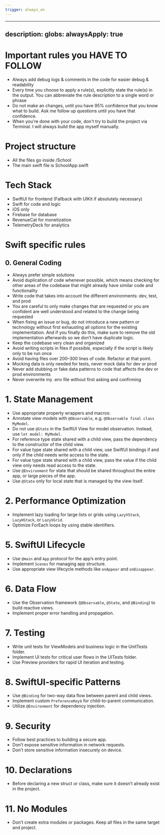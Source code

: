 ```yaml
---
trigger: always_on
---
```


---
description: 
globs: 
alwaysApply: true
---
# Important rules you HAVE TO FOLLOW

- Always add debug logs & comments in the code for easier debug & readability
- Every time you choose to apply a rule(s), explicitly state the rule(s) in the output. You can abbreviate the rule description to a single word or phrase
- Do not make an changes, until you have 95% confidence that you know what to build. Ask me follow up questions until you have that confidence.
- When you're done with your code, don't try to build the project via Terminal. I will always build the app myself manually.

# Project structure

- All the files go inside /School
- The main swift file is SchoolApp.swift

# Tech Stack

- SwiftUI for frontend (Fallback with UIKit if absolutely necessary)
- Swift for code and logic
- iOS only
- Firebase for database
- RevenueCat for monetization
- TelemetryDeck for analytics

# Swift specific rules

## 0. General Coding

- Always prefer simple solutions
- Avoid duplication of code whenever possible, which means checking for other areas of the codebase that might already have similar code and functionality
- Write code that takes into account the different environments: dev, test, and prod
- You are careful to only make changes that are requested or you are confident are well understood and related to the change being requested
- When fixing an issue or bug, do not introduce a new pattern or technology without first exhausting all options for the existing implementation. And if you finally do this, make sure to remove the old implementation afterwards so we don’t have duplicate logic.
- Keep the codebase very clean and organized
- Avoid writing scripts in files if possible, especially if the script is likely only to be run once
- Avoid having files over 200–300 lines of code. Refactor at that point.
- Mocking data is only needed for tests, never mock data for dev or prod
- Never add stubbing or fake data patterns to code that affects the dev or prod environments
- Never overwrite my .env file without first asking and confirming

# 1. State Management

- Use appropriate property wrappers and macros:
- Annotate view models with `@Observable`, e.g. `@Observable final class MyModel`.
- Do not use `@State` in the SwiftUI View for model observation. Instead, use `let model: MyModel`.
- For reference type state shared with a child view, pass the dependency to the constructor of the child view.
- For value type state shared with a child view, use SwiftUI bindings if and only if the child needs write access to the state.
- For value type state shared with a child view, pass the value if the child view only needs read access to the state.
- Use `@Environment` for state that should be shared throughout the entire app, or large pieces of the app.
- Use `@State` only for local state that is managed by the view itself.

# 2. Performance Optimization

- Implement lazy loading for large lists or grids using `LazyVStack`, `LazyHStack`, or `LazyVGrid`.
- Optimize ForEach loops by using stable identifiers.

# 5. SwiftUI Lifecycle

- Use `@main` and `App` protocol for the app’s entry point.
- Implement `Scenes` for managing app structure.
- Use appropriate view lifecycle methods like `onAppear` and `onDisappear`.

# 6. Data Flow

- Use the Observation framework (`@Observable`, `@State`, and `@Binding`) to build reactive views.
- Implement proper error handling and propagation.

# 7. Testing

- Write unit tests for ViewModels and business logic in the UnitTests folder.
- Implement UI tests for critical user flows in the UITests folder.
- Use Preview providers for rapid UI iteration and testing.

# 8. SwiftUI-specific Patterns

- Use `@Binding` for two-way data flow between parent and child views.
- Implement custom `PreferenceKey`s for child-to-parent communication.
- Utilize `@Environment` for dependency injection.

# 9. Security

- Follow best practices to building a secure app.
- Don’t expose sensitive information in network requests.
- Don’t store sensitive information insecurely on device.

# 10. Declarations

- Before declaring a new struct or class, make sure it doesn’t already exist in the project.

# 11. No Modules

- Don’t create extra modules or packages. Keep all files in the same target and project.